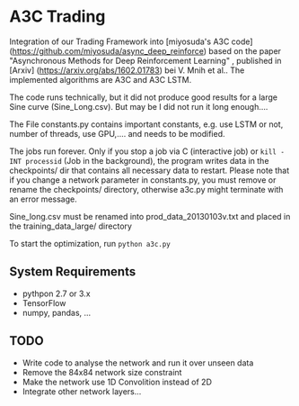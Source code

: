 # A3C Trading

Integration of our Trading Framework into [miyosuda's A3C code] (https://github.com/miyosuda/async_deep_reinforce) based on the paper "Asynchronous Methods for Deep Reinforcement Learning" , published in [Arxiv] (https://arxiv.org/abs/1602.01783) bei V. Mnih et al.. The implemented algorithms are A3C and A3C LSTM.

The code runs technically, but it did not produce good results for a large Sine curve (Sine_Long.csv). But may be I did not run it long enough....

The File constants.py contains important constants, e.g. use LSTM or not, number of threads, use GPU,.... and needs to be modified.

The jobs run forever. Only if you stop a job via <CTRL> C (interactive job) or `kill -INT processid` (Job in the background), the program writes data in the checkpoints/ dir that contains all necessary data to restart. Please note that if you change a network parameter in constants.py, you must remove or rename the checkpoints/ directory, otherwise a3c.py might terminate with an error message.


Sine_long.csv must be renamed into prod_data_20130103v.txt and placed in the training_data_large/ directory

To start the optimization, run `python a3c.py`

## System Requirements

- pythpon 2.7 or 3.x
- TensorFlow
- numpy, pandas, ...

## TODO

- Write code to analyse the network and run it over unseen data
- Remove the 84x84 network size constraint
- Make the network use 1D Convolition instead of 2D
- Integrate other network layers...

